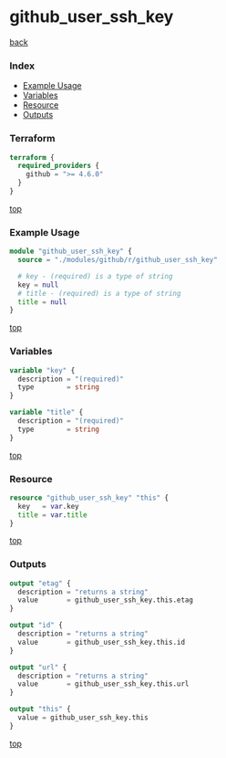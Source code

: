 # github_user_ssh_key

[back](../github.md)

### Index

- [Example Usage](#example-usage)
- [Variables](#variables)
- [Resource](#resource)
- [Outputs](#outputs)

### Terraform

```terraform
terraform {
  required_providers {
    github = ">= 4.6.0"
  }
}
```

[top](#index)

### Example Usage

```terraform
module "github_user_ssh_key" {
  source = "./modules/github/r/github_user_ssh_key"

  # key - (required) is a type of string
  key = null
  # title - (required) is a type of string
  title = null
}
```

[top](#index)

### Variables

```terraform
variable "key" {
  description = "(required)"
  type        = string
}

variable "title" {
  description = "(required)"
  type        = string
}
```

[top](#index)

### Resource

```terraform
resource "github_user_ssh_key" "this" {
  key   = var.key
  title = var.title
}
```

[top](#index)

### Outputs

```terraform
output "etag" {
  description = "returns a string"
  value       = github_user_ssh_key.this.etag
}

output "id" {
  description = "returns a string"
  value       = github_user_ssh_key.this.id
}

output "url" {
  description = "returns a string"
  value       = github_user_ssh_key.this.url
}

output "this" {
  value = github_user_ssh_key.this
}
```

[top](#index)